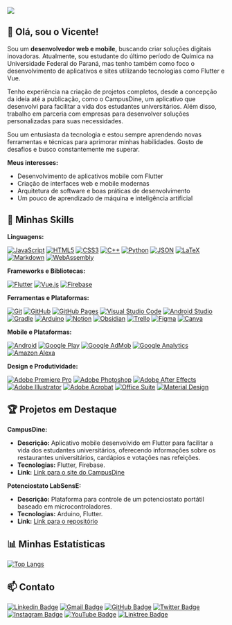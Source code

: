 ![](https://komarev.com/ghpvc/?username=vicenteparmi&color=006bed)

## 👋 Olá, sou o Vicente!

Sou um **desenvolvedor web e mobile**, buscando criar soluções digitais inovadoras. Atualmente, sou estudante do último período de Química na Universidade Federal do Paraná, mas tenho também como foco o desenvolvimento de aplicativos e sites utilizando tecnologias como Flutter e Vue.

Tenho experiência na criação de projetos completos, desde a concepção da ideia até a publicação, como o CampusDine, um aplicativo que desenvolvi para facilitar a vida dos estudantes universitários. Além disso, trabalho em parceria com empresas para desenvolver soluções personalizadas para suas necessidades.

Sou um entusiasta da tecnologia e estou sempre aprendendo novas ferramentas e técnicas para aprimorar minhas habilidades. Gosto de desafios e busco constantemente me superar. 

**Meus interesses:**

* Desenvolvimento de aplicativos mobile com Flutter
* Criação de interfaces web e mobile modernas
* Arquitetura de software e boas práticas de desenvolvimento
* Um pouco de aprendizado de máquina e inteligência artificial

## 🚀 Minhas Skills

**Linguagens:**

[![JavaScript](https://img.shields.io/badge/-JavaScript-333333?style=flat&logo=javascript)]()
[![HTML5](https://img.shields.io/badge/-HTML5-333333?style=flat&logo=HTML5)]()
[![CSS3](https://img.shields.io/badge/-CSS3-333333?style=flat&logo=CSS3&logoColor=1572B6)]()
[![C++](https://img.shields.io/badge/-C++-333333?style=flat&logo=C%2B%2B&logoColor=00599C)]()
[![Python](https://img.shields.io/badge/-Python-333333?style=flat&logo=python)]()
[![JSON](https://img.shields.io/badge/-JSON-333333?style=flat&logo=json)]()
[![LaTeX](https://img.shields.io/badge/-LaTeX-333333?style=flat&logo=latex)]()
[![Markdown](https://img.shields.io/badge/-Markdown-333333?style=flat&logo=markdown)]()
[![WebAssembly](https://img.shields.io/badge/-WebAssembly-333333?style=flat&logo=webassembly)]()

**Frameworks e Bibliotecas:**

[![Flutter](https://img.shields.io/badge/-Flutter-333333?style=flat&logo=Flutter)]()
[![Vue.js](https://img.shields.io/badge/-Vue.js-333333?style=flat&logo=vue.js)]()
[![Firebase](https://img.shields.io/badge/-Firebase-333333?style=flat&logo=firebase)]()

**Ferramentas e Plataformas:**

[![Git](https://img.shields.io/badge/-Git-333333?style=flat&logo=git)]()
[![GitHub](https://img.shields.io/badge/-GitHub-333333?style=flat&logo=github)]()
[![GitHub Pages](https://img.shields.io/badge/-GitHub%20Pages-333333?style=flat&logo=github)]()
[![Visual Studio Code](https://img.shields.io/badge/-Visual%20Studio%20Code-333333?style=flat&logo=visual-studio-code&logoColor=007ACC)]()
[![Android Studio](https://img.shields.io/badge/-Android%20Studio-333333?style=flat&logo=android-studio)]()
[![Gradle](https://img.shields.io/badge/-Gradle-333333?style=flat&logo=gradle)]()
[![Arduino](https://img.shields.io/badge/-Arduino-333333?style=flat&logo=Arduino)]()
[![Notion](https://img.shields.io/badge/-Notion-333333?style=flat&logo=notion)]()
[![Obsidian](https://img.shields.io/badge/-Obsidian-333333?style=flat&logo=obsidian)]()
[![Trello](https://img.shields.io/badge/-Trello-333333?style=flat&logo=trello&logoColor=007ACC)]()
[![Figma](https://img.shields.io/badge/-Figma-333333?style=flat&logo=figma&logoColor=007ACC)]()
[![Canva](https://img.shields.io/badge/-Canva-333333?style=flat&logo=canva)]()

**Mobile e Plataformas:**

[![Android](https://img.shields.io/badge/-Android-333333?style=flat&logo=android)]()
[![Google Play](https://img.shields.io/badge/-Google%20Play-333333?style=flat&logo=google-play)]()
[![Google AdMob](https://img.shields.io/badge/-Google%20AdMob-333333?style=flat&logo=google-admob)]()
[![Google Analytics](https://img.shields.io/badge/-Google%20Analytics-333333?style=flat&logo=google-analytics)]()
[![Amazon Alexa](https://img.shields.io/badge/-Amazon%20Alexa-333333?style=flat&logo=amazon-alexa)]()

**Design e Produtividade:**

[![Adobe Premiere Pro](https://img.shields.io/badge/-Adobe%20Premiere%20Pro-333333?style=flat&logo=adobepremierepro)]()
[![Adobe Photoshop](https://img.shields.io/badge/-Adobe%20Photoshop-333333?style=flat&logo=adobephotoshop)]()
[![Adobe After Effects](https://img.shields.io/badge/-Adobe%20After%20Effects-333333?style=flat&logo=adobeaftereffects)]()
[![Adobe Illustrator](https://img.shields.io/badge/-Adobe%20Illustrator-333333?style=flat&logo=adobeillustrator)]()
[![Adobe Acrobat](https://img.shields.io/badge/-Adobe%20Acrobat-333333?style=flat&logo=acrobat)]()
[![Office Suite](https://img.shields.io/badge/-Office%20Suite-333333?style=flat&logo=microsoft-office)]()
[![Material Design](https://img.shields.io/badge/-Material%20Design-333333?style=flat&logo=materialdesign)]()

## 🏆 Projetos em Destaque

**CampusDine:**

* **Descrição:** Aplicativo mobile desenvolvido em Flutter para facilitar a vida dos estudantes universitários, oferecendo informações sobre os restaurantes universitários, cardápios e votações nas refeições.
* **Tecnologias:** Flutter, Firebase.
* **Link:** [Link para o site do CampusDine](https://campusdineapp.web.app/)

**Potenciostato LabSensE:**

* **Descrição:** Plataforma para controle de um potenciostato portátil baseado em microcontroladores.
* **Tecnologias:** Arduino, Flutter.
* **Link:** [Link para o repositório](https://github.com/vicenteparmi/labsense)

## 📊 Minhas Estatísticas

[![Top Langs](https://github-readme-stats.vercel.app/api/top-langs/?username=vicenteparmi&layout=compact&theme=dark)](https://github.com/vicenteparmi)

## 📫 Contato

[![Linkedin Badge](https://img.shields.io/badge/-LinkedIn-blue?style=flat-square&logo=Linkedin&logoColor=white&link=https://www.linkedin.com/in/vicenteparmi)](https://www.linkedin.com/in/vicenteparmi)
[![Gmail Badge](https://img.shields.io/badge/-Gmail-d14836?style=flat-square&logo=Gmail&logoColor=white&link=mailto:vicenteparmigiani@gmail.com)](mailto:vicenteparmigiani@gmail.com)
[![GitHub Badge](https://img.shields.io/badge/-GitHub-181717?style=flat-square&logo=github&logoColor=white&link=https://github.com/vicenteparmi)](https://github.com/vicenteparmi)
[![Twitter Badge](https://img.shields.io/badge/-Twitter-1DA1F2?style=flat-square&logo=twitter&logoColor=white&link=https://twitter.com/vicenteparmi)](https://twitter.com/vicenteparmi)
[![Instagram Badge](https://img.shields.io/badge/-Instagram-E4405F?style=flat-square&logo=instagram&logoColor=white&link=https://instagram.com/vicenteparmi)](https://instagram.com/vicenteparmi)
[![YouTube Badge](https://img.shields.io/badge/-YouTube-FF0000?style=flat-square&logo=youtube&logoColor=white&link=https://youtube.com/vicenteparmi)](https://youtube.com/@vicenteparmi)
[![Linktree Badge](https://img.shields.io/badge/-Linktree-1de9b6?style=flat-square&logo=Linktree&logoColor=white&link=https://linktr.ee/vicenteparmi)](https://linktr.ee/vicenteparmi)
